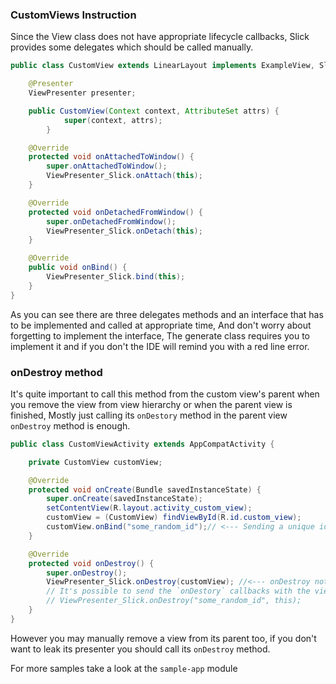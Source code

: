 ### CustomViews Instruction

Since the View class does not have appropriate lifecycle callbacks,
Slick provides some delegates which should be called manually.

```java
public class CustomView extends LinearLayout implements ExampleView, SlickLifecycleListener {

    @Presenter
    ViewPresenter presenter;

    public CustomView(Context context, AttributeSet attrs) {
            super(context, attrs);
        }

    @Override
    protected void onAttachedToWindow() {
        super.onAttachedToWindow();
        ViewPresenter_Slick.onAttach(this);
    }

    @Override
    protected void onDetachedFromWindow() {
        super.onDetachedFromWindow();
        ViewPresenter_Slick.onDetach(this);
    }

    @Override
    public void onBind() {
        ViewPresenter_Slick.bind(this);
    }
}
```
As you can see there are three delegates methods and an interface that has to be implemented and called at appropriate time,
And don't worry about forgetting to implement the interface, The generate class requires you to implement it and if you
don't the IDE will remind you with a red line error.

### onDestroy method
It's quite important to call this method from the custom view's parent when you remove the view from view hierarchy or
when the parent view is finished, Mostly just calling its `onDestory` method in the parent view `onDestroy` method is
enough.
```java
public class CustomViewActivity extends AppCompatActivity {

    private CustomView customView;

    @Override
    protected void onCreate(Bundle savedInstanceState) {
        super.onCreate(savedInstanceState);
        setContentView(R.layout.activity_custom_view);
        customView = (CustomView) findViewById(R.id.custom_view);
        customView.onBind("some_random_id");// <--- Sending a unique id insures you don't lose your presenter if you have mutiple instance of your view
    }

    @Override
    protected void onDestroy() {
        super.onDestroy();
        ViewPresenter_Slick.onDestroy(customView); //<--- onDestroy notification should be passed to the generated class
        // It's possible to send the `onDestory` callbacks with the view's id if you don't have access to its instance anymore. (View hosted in Fragment)
        // ViewPresenter_Slick.onDestroy("some_random_id", this);
    }
}
```
However you may manually remove a view from its parent too, if you don't want to leak its presenter you should call its
`onDestroy` method.

For more samples take a look at the `sample-app` module

